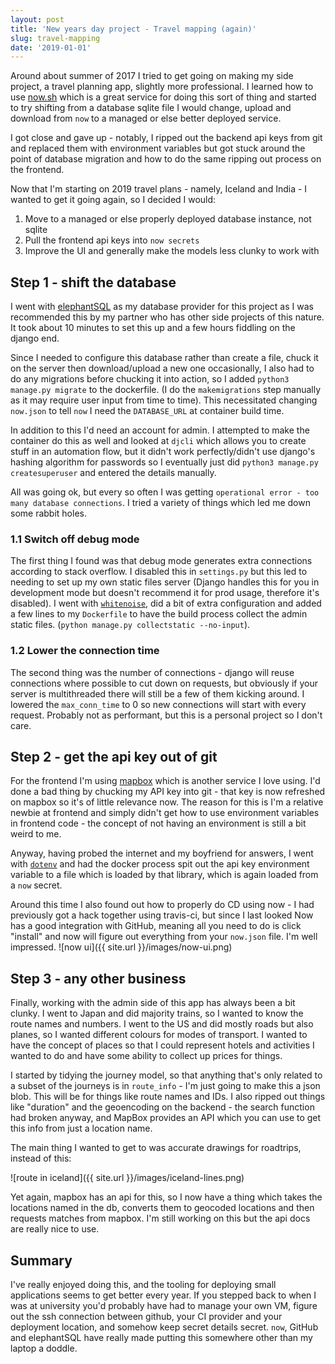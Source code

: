 ```yaml
---
layout: post
title: 'New years day project - Travel mapping (again)'
slug: travel-mapping
date: '2019-01-01'
---
```


Around about summer of 2017 I tried to get going on making my side project, a travel planning app, slightly more professional. I learned how to use [now.sh](https://now.sh) which is a great service for doing this sort of thing and started to try shifting from a database sqlite file I would change, upload and download from `now` to a managed or else better deployed service.

I got close and gave up - notably, I ripped out the backend api keys from git and replaced them with environment variables but got stuck around the point of database migration and how to do the same ripping out process on the frontend.

Now that I'm starting on 2019 travel plans - namely, Iceland and India - I wanted to get it going again, so I decided I would:

1. Move to a managed or else properly deployed database instance, not sqlite
1. Pull the frontend api keys into `now secrets`
1. Improve the UI and generally make the models less clunky to work with

## Step 1 - shift the database
I went with [elephantSQL](https://www.elephantsql.com) as my database provider for this project as I was recommended this by my partner who has other side projects of this nature. It took about 10 minutes to set this up and a few hours fiddling on the django end.

Since I needed to configure this database rather than create a file, chuck it on the server then download/upload a new one occasionally, I also had to do any migrations before chucking it into action, so I added `python3 manage.py migrate` to the dockerfile. (I do the `makemigrations` step manually as it may require user input from time to time). This necessitated changing `now.json` to tell `now` I need the `DATABASE_URL` at container build time.

In addition to this I'd need an account for admin. I attempted to make the container do this as well and looked at `djcli` which allows you to create stuff in an automation flow, but it didn't work perfectly/didn't use django's hashing algorithm for passwords so I eventually just did `python3 manage.py createsuperuser` and entered the details manually.

All was going ok, but every so often I was getting `operational error - too many database connections`. I tried a variety of things which led me down some rabbit holes.

### 1.1 Switch off debug mode
The first thing I found was that debug mode generates extra connections according to stack overflow. I disabled this in `settings.py` but this led to needing to set up my own static files server (Django handles this for you in development mode but doesn't recommend it for prod usage, therefore it's disabled).
I went with [`whitenoise`](http://whitenoise.evans.io/en/stable/), did a bit of extra configuration and added a few lines to my `Dockerfile` to have the build process collect the admin static files. (`python manage.py collectstatic --no-input`).

### 1.2 Lower the connection time
The second thing was the number of connections - django will reuse connections where possible to cut down on requests, but obviously if your server is multithreaded there will still be a few of them kicking around. I lowered the `max_conn_time` to 0 so new connections will start with every request. Probably not as performant, but this is a personal project so I don't care.


## Step 2 - get the api key out of git
For the frontend I'm using [mapbox](https://mapbox.com) which is another service I love using. I'd done a bad thing by chucking my API key into git - that key is now refreshed on mapbox so it's of little relevance now. The reason for this is I'm a relative newbie at frontend and simply didn't get how to use environment variables in frontend code - the concept of not having an environment is still a bit weird to me.

Anyway, having probed the internet and my boyfriend for answers, I went with [`dotenv`](https://www.npmjs.com/package/dotenv) and had the docker process spit out the api key environment variable to a file which is loaded by that library, which is again loaded from a `now` secret.

Around this time I also found out how to properly do CD using now - I had previously got a hack together using travis-ci, but since I last looked Now has a good integration with GitHub, meaning all you need to do is click "install" and now will figure out everything from your `now.json` file. I'm well impressed.
![now ui]({{ site.url }}/images/now-ui.png)

## Step 3 - any other business
Finally, working with the admin side of this app has always been a bit clunky. I went to Japan and did majority trains, so I wanted to know the route names and numbers. I went to the US and did mostly roads but also planes, so I wanted different colours for modes of transport. I wanted to have the concept of places so that I could represent hotels and activities I wanted to do and have some ability to collect up prices for things.

I started by tidying the journey model, so that anything that's only related to a subset of the journeys is in `route_info` - I'm just going to make this a json blob. This will be for things like route names and IDs.
I also ripped out things like "duration" and the geoencoding on the backend - the search function had broken anyway, and MapBox provides an API which you can use to get this info from just a location name.

The main thing I wanted to get to was accurate drawings for roadtrips, instead of this:

![route in iceland]({{ site.url }}/images/iceland-lines.png)

Yet again, mapbox has an api for this, so I now have a thing which takes the locations named in the db, converts them to geocoded locations and then requests matches from mapbox. I'm still working on this but the api docs are really nice to use.

## Summary
I've really enjoyed doing this, and the tooling for deploying small applications seems to get better every year. If you stepped back to when I was at university you'd probably have had to manage your own VM, figure out the ssh connection between github, your CI provider and your deployment location, and somehow keep secret details secret. `now`, GitHub and elephantSQL have really made putting this somewhere other than my laptop a doddle.